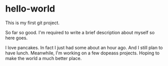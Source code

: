 # hello-world
This is my first git project.

So far so good. I'm required to write a brief description about myself so here goes.

I love pancakes. In fact I just had some about an hour ago. And I still plan to have lunch.
Meanwhile, I'm working on a few dopeass projects. Hoping to make the world a much better place.
